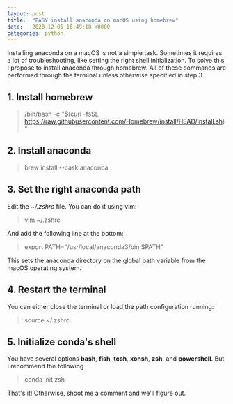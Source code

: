 ```yaml
---
layout: post
title:  "EASY install anaconda on macOS using homebrew"
date:   2020-12-05 16:49:18 +0000
categories: python
---
```


Installing anaconda on a macOS is not a simple task. Sometimes it requires a lot of troubleshooting, like setting the right shell initialization. To solve this I propose to install anaconda through homebrew. All of these commands are performed through the terminal unless otherwise specified in step 3.

## 1. Install homebrew
> /bin/bash -c "$(curl -fsSL https://raw.githubusercontent.com/Homebrew/install/HEAD/install.sh)"

## 2. Install anaconda
> brew install --cask anaconda

## 3. Set the right anaconda path

Edit the _~/.zshrc_ file. You can do it using vim:

> vim ~/.zshrc

And add the following line at the bottom:

> export PATH="/usr/local/anaconda3/bin:$PATH"

This sets the anaconda directory on the global path variable from the macOS operating system.

## 4. Restart the terminal

You can either close the terminal or load the path configuration running:

> source ~/.zshrc

## 5. Initialize conda's shell 


You have several options  **bash**, **fish**, **tcsh**, **xonsh**, **zsh**, and **powershell**. But I recommend the following 

> conda init zsh

That's it! Otherwise, shoot me a comment and we'll figure out.
